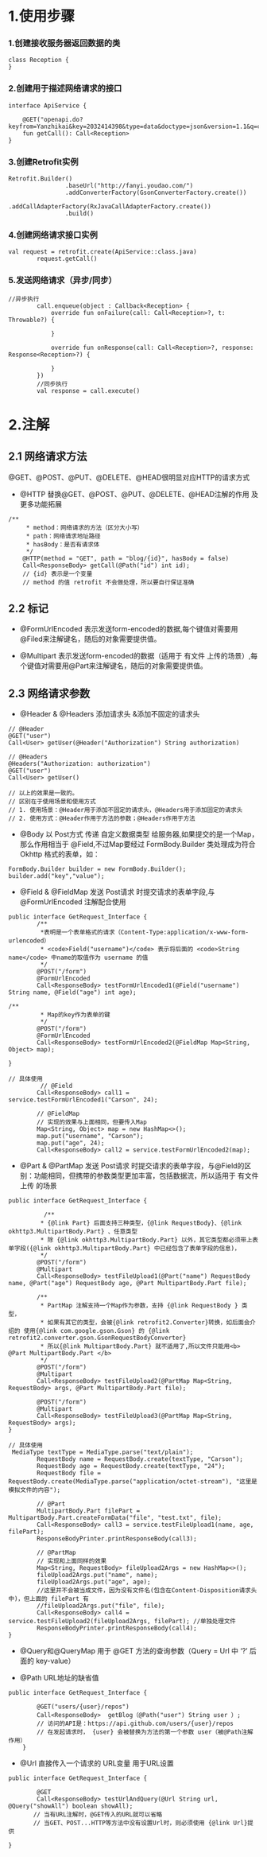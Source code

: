 # 1.使用步骤
### 1.创建接收服务器返回数据的类
```
class Reception {
}
```

### 2.创建用于描述网络请求的接口
```
interface ApiService {

    @GET("openapi.do?keyfrom=Yanzhikai&key=2032414398&type=data&doctype=json&version=1.1&q=car")
    fun getCall(): Call<Reception>
}
```

### 3.创建Retrofit实例
```
Retrofit.Builder()
                .baseUrl("http://fanyi.youdao.com/")
                .addConverterFactory(GsonConverterFactory.create())
                .addCallAdapterFactory(RxJavaCallAdapterFactory.create())
                .build()
```

### 4.创建网络请求接口实例
```
val request = retrofit.create(ApiService::class.java)
        request.getCall()
```

### 5.发送网络请求（异步/同步）
```
//异步执行
        call.enqueue(object : Callback<Reception> {
            override fun onFailure(call: Call<Reception>?, t: Throwable?) {

            }

            override fun onResponse(call: Call<Reception>?, response: Response<Reception>?) {

            }
        })
        //同步执行
        val response = call.execute()
```

# 2.注解
## 2.1 网络请求方法
@GET、@POST、@PUT、@DELETE、@HEAD很明显对应HTTP的请求方式

- @HTTP
    替换@GET、@POST、@PUT、@DELETE、@HEAD注解的作用 及 更多功能拓展
```
/**
     * method：网络请求的方法（区分大小写）
     * path：网络请求地址路径
     * hasBody：是否有请求体
     */
    @HTTP(method = "GET", path = "blog/{id}", hasBody = false)
    Call<ResponseBody> getCall(@Path("id") int id);
    // {id} 表示是一个变量
    // method 的值 retrofit 不会做处理，所以要自行保证准确
```

## 2.2 标记
- @FormUrlEncoded
    表示发送form-encoded的数据,每个键值对需要用@Filed来注解键名，随后的对象需要提供值。


- @Multipart
    表示发送form-encoded的数据（适用于 有文件 上传的场景）,每个键值对需要用@Part来注解键名，随后的对象需要提供值。

## 2.3 网络请求参数
- @Header & @Headers
    添加请求头 &添加不固定的请求头
```
// @Header
@GET("user")
Call<User> getUser(@Header("Authorization") String authorization)

// @Headers
@Headers("Authorization: authorization")
@GET("user")
Call<User> getUser()

// 以上的效果是一致的。
// 区别在于使用场景和使用方式
// 1. 使用场景：@Header用于添加不固定的请求头，@Headers用于添加固定的请求头
// 2. 使用方式：@Header作用于方法的参数；@Headers作用于方法
```

- @Body
    以 Post方式 传递 自定义数据类型 给服务器,如果提交的是一个Map，那么作用相当于 @Field,不过Map要经过 FormBody.Builder 类处理成为符合 Okhttp 格式的表单，如：
```
FormBody.Builder builder = new FormBody.Builder();
builder.add("key","value");
```

- @Field & @FieldMap
    发送 Post请求 时提交请求的表单字段,与 @FormUrlEncoded 注解配合使用
```
public interface GetRequest_Interface {
        /**
         *表明是一个表单格式的请求（Content-Type:application/x-www-form-urlencoded）
         * <code>Field("username")</code> 表示将后面的 <code>String name</code> 中name的取值作为 username 的值
         */
        @POST("/form")
        @FormUrlEncoded
        Call<ResponseBody> testFormUrlEncoded1(@Field("username") String name, @Field("age") int age);

/**
         * Map的key作为表单的键
         */
        @POST("/form")
        @FormUrlEncoded
        Call<ResponseBody> testFormUrlEncoded2(@FieldMap Map<String, Object> map);

}

// 具体使用
         // @Field
        Call<ResponseBody> call1 = service.testFormUrlEncoded1("Carson", 24);

        // @FieldMap
        // 实现的效果与上面相同，但要传入Map
        Map<String, Object> map = new HashMap<>();
        map.put("username", "Carson");
        map.put("age", 24);
        Call<ResponseBody> call2 = service.testFormUrlEncoded2(map);
```

- @Part & @PartMap
    发送 Post请求 时提交请求的表单字段，与@Field的区别：功能相同，但携带的参数类型更加丰富，包括数据流，所以适用于 有文件上传 的场景

```
public interface GetRequest_Interface {

          /**
         * {@link Part} 后面支持三种类型，{@link RequestBody}、{@link okhttp3.MultipartBody.Part} 、任意类型
         * 除 {@link okhttp3.MultipartBody.Part} 以外，其它类型都必须带上表单字段({@link okhttp3.MultipartBody.Part} 中已经包含了表单字段的信息)，
         */
        @POST("/form")
        @Multipart
        Call<ResponseBody> testFileUpload1(@Part("name") RequestBody name, @Part("age") RequestBody age, @Part MultipartBody.Part file);

        /**
         * PartMap 注解支持一个Map作为参数，支持 {@link RequestBody } 类型，
         * 如果有其它的类型，会被{@link retrofit2.Converter}转换，如后面会介绍的 使用{@link com.google.gson.Gson} 的 {@link retrofit2.converter.gson.GsonRequestBodyConverter}
         * 所以{@link MultipartBody.Part} 就不适用了,所以文件只能用<b> @Part MultipartBody.Part </b>
         */
        @POST("/form")
        @Multipart
        Call<ResponseBody> testFileUpload2(@PartMap Map<String, RequestBody> args, @Part MultipartBody.Part file);

        @POST("/form")
        @Multipart
        Call<ResponseBody> testFileUpload3(@PartMap Map<String, RequestBody> args);
}

// 具体使用
 MediaType textType = MediaType.parse("text/plain");
        RequestBody name = RequestBody.create(textType, "Carson");
        RequestBody age = RequestBody.create(textType, "24");
        RequestBody file = RequestBody.create(MediaType.parse("application/octet-stream"), "这里是模拟文件的内容");

        // @Part
        MultipartBody.Part filePart = MultipartBody.Part.createFormData("file", "test.txt", file);
        Call<ResponseBody> call3 = service.testFileUpload1(name, age, filePart);
        ResponseBodyPrinter.printResponseBody(call3);

        // @PartMap
        // 实现和上面同样的效果
        Map<String, RequestBody> fileUpload2Args = new HashMap<>();
        fileUpload2Args.put("name", name);
        fileUpload2Args.put("age", age);
        //这里并不会被当成文件，因为没有文件名(包含在Content-Disposition请求头中)，但上面的 filePart 有
        //fileUpload2Args.put("file", file);
        Call<ResponseBody> call4 = service.testFileUpload2(fileUpload2Args, filePart); //单独处理文件
        ResponseBodyPrinter.printResponseBody(call4);
}
```

- @Query和@QueryMap
    用于 @GET 方法的查询参数（Query = Url 中 ‘?’ 后面的 key-value）

- @Path
    URL地址的缺省值
 ```
 public interface GetRequest_Interface {

         @GET("users/{user}/repos")
         Call<ResponseBody>  getBlog（@Path("user") String user ）;
         // 访问的API是：https://api.github.com/users/{user}/repos
         // 在发起请求时， {user} 会被替换为方法的第一个参数 user（被@Path注解作用）
     }
 ```

 - @Url
     直接传入一个请求的 URL变量 用于URL设置
```
public interface GetRequest_Interface {

        @GET
        Call<ResponseBody> testUrlAndQuery(@Url String url, @Query("showAll") boolean showAll);
       // 当有URL注解时，@GET传入的URL就可以省略
       // 当GET、POST...HTTP等方法中没有设置Url时，则必须使用 {@link Url}提供

}
```